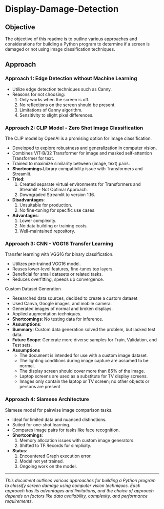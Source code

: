 # Display-Damage-Detection

## Objective

The objective of this readme is to outline various approaches and considerations for building a Python program to determine if a screen is damaged or not using image classification techniques.

## Approach

### Approach 1: Edge Detection without Machine Learning

- Utilize edge detection techniques such as Canny.
- Reasons for not choosing:
  1. Only works when the screen is off.
  2. No reflections on the screen should be present.
  3. Limitations of Canny algorithm.
  4. Sensitivity to slight pixel differences.

### Approach 2: CLIP Model - Zero Shot Image Classification

The CLIP model by OpenAI is a promising option for image classification.

- Developed to explore robustness and generalization in computer vision.
- Combines ViT-B/32 Transformer for image and masked self-attention Transformer for text.
- Trained to maximize similarity between (image, text) pairs.
- **Shortcomings**:Library compatibility issue with Transformers and Streamlit.
- **Tried**:
  1. Created separate virtual environments for Transformers and Streamlit - Not Optimal Approach.
  2. Downgraded Streamlit to version 1.16.
- **Disadvantages**:
  1. Unsuitable for production.
  2. No fine-tuning for specific use cases.
- **Advantages**:
  1. Lower complexity.
  2. No data building or training costs.
  3. Well-maintained repository.

### Approach 3: CNN - VGG16 Transfer Learning

Transfer learning with VGG16 for binary classification.

- Utilizes pre-trained VGG16 model.
- Reuses lower-level features, fine-tunes top layers.
- Beneficial for small datasets or related tasks.
- Reduces overfitting, speeds up convergence.

Custom Dataset Generation

- Researched data sources, decided to create a custom dataset.
- Used Canva, Google images, and mobile camera.
- Generated images of normal and broken displays.
- Applied augmentation techniques.
- **Shortcomings**: No testing data for inference.
- **Assumptions**:
- **Summary**: Custom data generation solved the problem, but lacked test data.
- **Future Scope**: Generate more diverse samples for Train, Validation, and Test sets.
- **Assumptions**
    - The document is intended for use with a custom image dataset.
    - The lighting conditions during image capture are assumed to be normal.
    - The display screen should cover more than 85% of the image.
    - Laptop screens are used as a substitute for TV display screens.
    - Images only contain the laptop or TV screen; no other objects or persons are present

### Approach 4: Siamese Architecture

Siamese model for pairwise image comparison tasks.

- Ideal for limited data and nuanced distinctions.
- Suited for one-shot learning.
- Compares image pairs for tasks like face recognition.
- **Shortcomings**:
  1. Memory allocation issues with custom image generators.
  2. Shifted to TF.Records for simplicity.
- **Status**:
  1. Encountered Graph execution error.
  2. Model not yet trained.
  3. Ongoing work on the model.

---

_This document outlines various approaches for building a Python program to classify screen damage using computer vision techniques. Each approach has its advantages and limitations, and the choice of approach depends on factors like data availability, complexity, and performance requirements._

